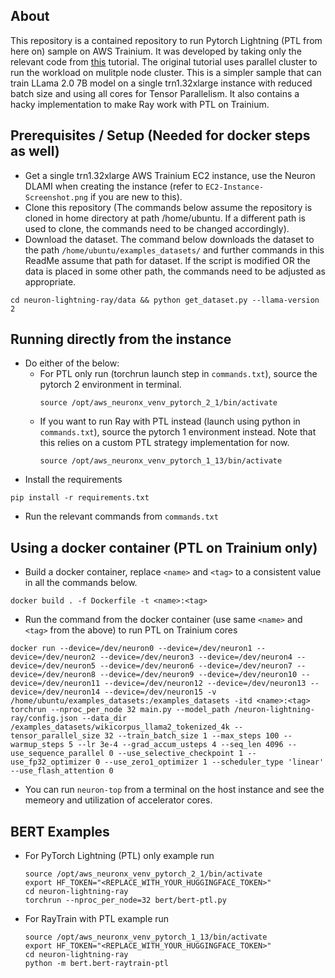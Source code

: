 ## About
This repository is a contained repository to run Pytorch Lightning (PTL from here on) sample on AWS Trainium. It was developed by taking only the relevant code from <a href=https://awsdocs-neuron.readthedocs-hosted.com/en/latest/libraries/neuronx-distributed/tutorials/training_llama2_tp_pp_ptl.html>this</a> tutorial. The original tutorial uses parallel cluster to run the workload on mulitple node cluster. This is a simpler sample that can train LLama 2.0 7B model on a single trn1.32xlarge instance with reduced batch size and using all cores for Tensor Parallelism.
It also contains a hacky implementation to make Ray work with PTL on Trainium.

## Prerequisites / Setup (Needed for docker steps as well)
- Get a single trn1.32xlarge AWS Trainium EC2 instance, use the Neuron DLAMI when creating the instance (refer to ```EC2-Instance-Screenshot.png``` if you are new to this).
- Clone this repository (The commands below assume the repository is cloned in home directory at path /home/ubuntu. If a different path is used to clone, the commands need to be changed accordingly).
- Download the dataset. The command below downloads the dataset to the path ```/home/ubuntu/examples_datasets/``` and further commands in this ReadMe assume that path for dataset. If the script is modified OR the data is placed in some other path, the commands need to be adjusted as appropriate.
```
cd neuron-lightning-ray/data && python get_dataset.py --llama-version 2
```

## Running directly from the instance
- Do either of the below:
  - For PTL only run (torchrun launch step in ```commands.txt```), source the pytorch 2 environment in terminal.
    ```
    source /opt/aws_neuronx_venv_pytorch_2_1/bin/activate
    ```
  - If you want to run Ray with PTL instead (launch using python in ```commands.txt```), source the pytorch 1 environment instead. Note that this relies on a custom PTL strategy implementation for now. 
    ```
    source /opt/aws_neuronx_venv_pytorch_1_13/bin/activate
    ```
- Install the requirements
```
pip install -r requirements.txt
```
- Run the relevant commands from ```commands.txt```


## Using a docker container (PTL on Trainium only)
- Build a docker container, replace ```<name>``` and ```<tag>``` to a consistent value in all the commands below.
```
docker build . -f Dockerfile -t <name>:<tag>
```

- Run the command from the docker container (use same ```<name>``` and ```<tag>``` from the above) to run PTL on Trainium cores
```
docker run --device=/dev/neuron0 --device=/dev/neuron1 --device=/dev/neuron2 --device=/dev/neuron3 --device=/dev/neuron4 --device=/dev/neuron5 --device=/dev/neuron6 --device=/dev/neuron7 --device=/dev/neuron8 --device=/dev/neuron9 --device=/dev/neuron10 --device=/dev/neuron11 --device=/dev/neuron12 --device=/dev/neuron13 --device=/dev/neuron14 --device=/dev/neuron15 -v /home/ubuntu/examples_datasets:/examples_datasets -itd <name>:<tag> torchrun --nproc_per_node 32 main.py --model_path /neuron-lightning-ray/config.json --data_dir /examples_datasets/wikicorpus_llama2_tokenized_4k --tensor_parallel_size 32 --train_batch_size 1 --max_steps 100 --warmup_steps 5 --lr 3e-4 --grad_accum_usteps 4 --seq_len 4096 --use_sequence_parallel 0 --use_selective_checkpoint 1 --use_fp32_optimizer 0 --use_zero1_optimizer 1 --scheduler_type 'linear' --use_flash_attention 0
```

- You can run ```neuron-top``` from a terminal on the host instance and see the memeory and utilization of accelerator cores.

## BERT Examples

- For PyTorch Lightning (PTL) only example run
    ```
    source /opt/aws_neuronx_venv_pytorch_2_1/bin/activate
    export HF_TOKEN="<REPLACE_WITH_YOUR_HUGGINGFACE_TOKEN>"
    cd neuron-lightning-ray 
    torchrun --nproc_per_node=32 bert/bert-ptl.py
    ```

- For RayTrain with PTL example run
    ```
    source /opt/aws_neuronx_venv_pytorch_1_13/bin/activate
    export HF_TOKEN="<REPLACE_WITH_YOUR_HUGGINGFACE_TOKEN>"
    cd neuron-lightning-ray
    python -m bert.bert-raytrain-ptl
    ```

